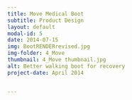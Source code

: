 ```yaml
---
title: Move Medical Boot
subtitle: Product Design
layout: default
modal-id: 5
date: 2014-07-15
img: BootRENDERrevised.jpg
img-folder: 4_Move
thumbnail: 4_Move thumbnail.jpg
alt: Better walking boot for recovery
project-date: April 2014


---
```

